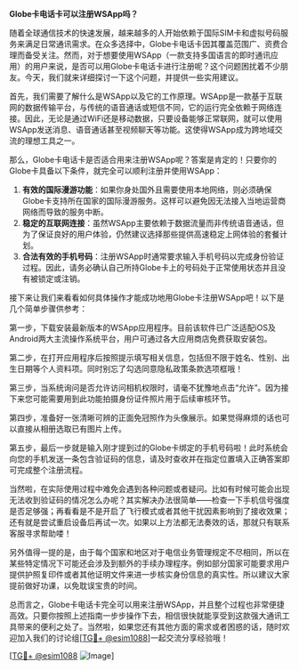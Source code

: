 **Globe卡电话卡可以注册WSApp吗？**

随着全球通信技术的快速发展，越来越多的人开始依赖于国际SIM卡和虚拟号码服务来满足日常通讯需求。在众多选择中，Globe卡电话卡因其覆盖范围广、资费合理而备受关注。然而，对于想要使用WSApp（一款支持多国语言的即时通讯应用）的用户来说，是否可以用Globe卡电话卡进行注册呢？这个问题困扰着不少朋友。今天，我们就来详细探讨一下这个问题，并提供一些实用建议。

首先，我们需要了解什么是WSApp以及它的工作原理。WSApp是一款基于互联网的数据传输平台，与传统的语音通话或短信不同，它的运行完全依赖于网络连接。因此，无论是通过WiFi还是移动数据，只要设备能够正常联网，就可以使用WSApp发送消息、语音通话甚至视频聊天等功能。这使得WSApp成为跨地域交流的理想工具之一。

那么，Globe卡电话卡是否适合用来注册WSApp呢？答案是肯定的！只要你的Globe卡具备以下条件，就完全可以顺利注册并使用WSApp：

1. **有效的国际漫游功能**：如果你身处国外且需要使用本地网络，则必须确保Globe卡支持所在国家的国际漫游服务。这样可以避免因无法接入当地运营商网络而导致的服务中断。
2. **稳定的互联网连接**：虽然WSApp主要依赖于数据流量而非传统语音通话，但为了保证良好的用户体验，仍然建议选择那些提供高速稳定上网体验的套餐计划。
3. **合法有效的手机号码**：注册WSApp时通常要求输入手机号码以完成身份验证过程。因此，请务必确认自己所持Globe卡上的号码处于正常使用状态并且没有被锁定或注销。

接下来让我们来看看如何具体操作才能成功地用Globe卡注册WSApp吧！以下是几个简单步骤供参考：

第一步，下载安装最新版本的WSApp应用程序。目前该软件已广泛适配iOS及Android两大主流操作系统平台，用户可通过各大应用商店免费获取安装包。

第二步，在打开应用程序后按照提示填写相关信息，包括但不限于姓名、性别、出生日期等个人资料项。同时别忘了勾选同意隐私政策条款选项框哦！

第三步，当系统询问是否允许访问相机权限时，请毫不犹豫地点击“允许”。因为接下来您可能需要用到此功能拍摄身份证件照片用于后续审核环节。

第四步，准备好一张清晰可辨的正面免冠照作为头像展示。如果觉得麻烦的话也可以直接从相册选取已有图片上传。

第五步，最后一步就是输入刚才提到过的Globe卡绑定的手机号码啦！此时系统会向您的手机发送一条包含验证码的信息，请及时查收并在指定位置填入正确答案即可完成整个注册流程。

当然啦，在实际使用过程中难免会遇到各种问题或者疑问。比如有时候可能会出现无法收到验证码的情况怎么办呢？其实解决办法很简单——检查一下手机信号强度是否足够强；再看看是不是开启了飞行模式或者其他干扰因素影响到了接收效果；还有就是尝试重启设备后再试一次。如果以上方法都无法奏效的话，那就只有联系客服寻求帮助喽！

另外值得一提的是，由于每个国家和地区对于电信业务管理规定不尽相同，所以在某些特定情况下可能还会涉及到额外的手续办理程序。例如部分国家可能要求用户提供护照复印件或者其他证明文件来进一步核实身份信息的真实性。所以建议大家提前做好功课，以免耽误宝贵的时间。

总而言之，Globe卡电话卡完全可以用来注册WSApp，并且整个过程也非常便捷高效。只要你按照上述指南一步步操作下去，相信很快就能享受到这款强大通讯工具带来的便利之处了。当然啦，如果您还有其他方面的需求或者困惑的话，随时欢迎加入我们的讨论组[[TG💪+ @esim1088](https://t.me/s/esim1088)]一起交流分享经验哦！

[[TG💪+ @esim1088](https://t.me/s/esim1088) ![Image](https://i.postimg.cc/4NQfJmqS/Snipaste-2025-05-13-00-14-12.png)]